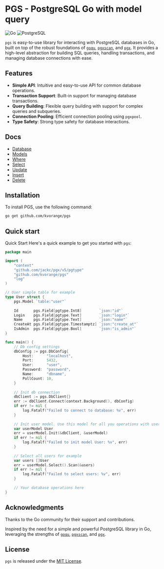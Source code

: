 # PGS - PostgreSQL Go with model query

![Go](https://img.shields.io/badge/go-%2300ADD8.svg?style=for-the-badge&logo=go&logoColor=white)
![PostgreSQL](https://img.shields.io/badge/postgres-%23316192.svg?style=for-the-badge&logo=postgresql&logoColor=white)

`pgs` is easy-to-use library for interacting with PostgreSQL databases in Go,
built on top of the robust foundations of [`goqu`](https://github.com/doug-martin/goqu), [`pgxscan`](https://github.com/georgysavva/scany), and [`pgx`](https://github.com/jackc/pgx).
It provides a high-level abstraction for building SQL queries, handling transactions,
and managing database connections with ease.
## Features

- **Simple API**: Intuitive and easy-to-use API for common database operations.
- **Transaction Support**: Built-in support for managing database transactions.
- **Query Building**: Flexible query building with support for complex queries and subqueries.
- **Connection Pooling**: Efficient connection pooling using `pgxpool`.
- **Type Safety**: Strong type safety for database interactions.

## Docs
* [Database](./docs/database.md)
* [Models](./docs/models.md)
* [Where](./docs/where.md)
* [Select](./docs/select.md)
* [Update](./docs/update.md)
* [Insert](./docs/insert.md)
* [Delete](./docs/delete.md)

## Installation

To install PGS, use the following command:

```sh
go get github.com/kvorange/pgs
```

## Quick start
Quick Start
Here's a quick example to get you started with `pgs`:

```go
package main

import (
    "context"
    "github.com/jackc/pgx/v5/pgtype"
    "github.com/kvorange/pgs"
    "log"
)

// User simple table for example
type User struct {
    pgs.Model `table:"user"`
    
    Id       pgs.Field[pgtype.Int8]        `json:"id"`
    Login    pgs.Field[pgtype.Text]        `json:"login"`
    Name     pgs.Field[pgtype.Text]        `json:"name"`
    CreateAt pgs.Field[pgtype.Timestamptz] `json:"create_at"`
    IsAdmin  pgs.Field[pgtype.Bool]        `json:"is_admin"`
}

func main() {
    // Db config settings
    dbConfig := pgs.DbConfig{
        Host:      "localhost",
        Port:      5432,
        User:      "user",
        Password:  "password",
        Name:      "dbname",
        PollCount: 10,
    }
    
    // Init db connection
    dbClient := pgs.DbClient{}
    err := dbClient.Connect(context.Background(), dbConfig)
    if err != nil {
        log.Fatalf("Failed to connect to database: %v", err)
    }
    
    // Init user model. Use this model for all you operations with user table
    var userModel User
    err = userModel.Init(&dbClient, &userModel)
    if err != nil {
        log.Fatalf("Failed to init model User: %v", err)
    }
    
    // Select all users for example
    var users []User
    err = userModel.Select().Scan(&users)
    if err != nil {
        log.Fatalf("Failed to select users: %v", err)
    }
    
    // Your database operations here
}
```

## Acknowledgments
Thanks to the Go community for their support and contributions.

Inspired by the need for a simple and powerful PostgreSQL library in Go, leveraging the strengths of [`goqu`](https://github.com/doug-martin/goqu), [`pgxscan`](https://github.com/georgysavva/scany), and [`pgx`](https://github.com/jackc/pgx).

## License

`pgs` is released under the [MIT License](http://www.opensource.org/licenses/MIT).
